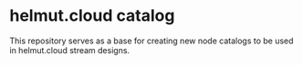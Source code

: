 # helmut.cloud catalog

This repository serves as a base for creating new node catalogs to be used in helmut.cloud stream designs.
